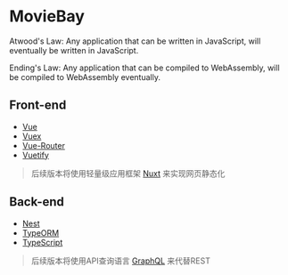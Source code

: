 # MovieBay

Atwood's Law: Any application that can be written in JavaScript, will eventually be written in JavaScript.

Ending's Law: Any application that can be compiled to WebAssembly, will be compiled to WebAssembly eventually.

## Front-end
- [Vue](https://cn.vuejs.org/v2/guide/)
- [Vuex](https://vuex.vuejs.org/zh/guide/)
- [Vue-Router](https://router.vuejs.org/zh/)
- [Vuetify](https://vuetifyjs.com/zh-Hans/getting-started/quick-start)

> 后续版本将使用轻量级应用框架 [Nuxt](https://zh.nuxtjs.org/) 来实现网页静态化

## Back-end
- [Nest](https://docs.nestjs.cn/)
- [TypeORM](https://typeorm.io/)
- [TypeScript](http://www.typescriptlang.org/)

> 后续版本将使用API查询语言 [GraphQL](https://graphql.cn/) 来代替REST
